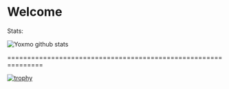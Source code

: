 # Welcome

Stats:

![Yoxmo github stats](https://github-readme-stats.vercel.app/api?username=yoxmo&show_icons=true&theme=tokyonight)

===============================================================

[![trophy](https://github-profile-trophy.vercel.app/?username=yoxmo&theme=nord&margin-w=15&margin-h=15&column=4)]()
